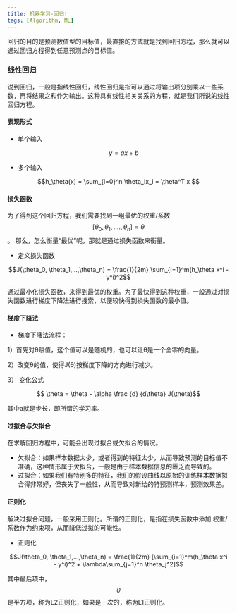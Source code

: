```yaml
---
title: 机器学习-回归!
tags: [Algorithm, ML]
---
```


回归的目的是预测数值型的目标值，最直接的方式就是找到回归方程，那么就可以通过回归方程得到任意预测点的目标值。
<!--more-->

### 线性回归

说到回归，一般是指线性回归，线性回归是指可以通过将输出项分别乘以一些系数，再将结果之和作为输出。这种具有线性相关关系的方程，就是我们所说的线性回归方程。

#### 表现形式

* 单个输入

	$$y=ax+b$$

*  多个输入

$$h_\theta(x) =  \sum_{i=0}^n \theta_ix_i = \theta^T x $$



#### 损失函数

为了得到这个回归方程，我们需要找到一组最优的权重/系数$$[\theta_0, \theta_1, .... , \theta_n]=\theta$$。 那么，怎么衡量“最优”呢，那就是通过损失函数来衡量。

* 定义损失函数

$$J(\theta_0, \theta_1,...,\theta_n) = \frac{1}{2m} \sum_{i=1}^m(h_\theta x^i - y^i)^2$$

通过最小化损失函数，来得到最优的权重。为了最快得到这种权重，一般通过对损失函数进行梯度下降法进行搜索，以便较快得到损失函数的最小值。

####  梯度下降法

* 梯度下降法流程：

1）首先对θ赋值，这个值可以是随机的，也可以让θ是一个全零的向量。

2）改变θ的值，使得J(θ)按梯度下降的方向进行减少。

3） 变化公式

$$ \theta = \theta - \alpha \frac {d} {d\theta} J(\theta)$$

其中a就是步长，即所谓的学习率。

####  过拟合与欠拟合

在求解回归方程中，可能会出现过拟合或欠拟合的情况。

* 欠拟合：如果样本数据太少，或者得到的特征太少，从而导致预测的目标值不准确，这种情形属于欠拟合，一般是由于样本数据信息的匮乏而导致的。
* 过拟合：如果我们有特别多的特征，我们的假设曲线以原始的训练样本数据拟合得非常好，但丧失了一般性，从而导致对新给的特预测样本，预测效果差。

#### 正则化

解决过拟合问题，一般采用正则化。所谓的正则化，是指在损失函数中添加 权重/系数作为约束项，从而降低过拟的可能性。

* 正则化

$$J(\theta_0, \theta_1,...,\theta_n) = \frac{1}{2m} [\sum_{i=1}^m(h_\theta x^i - y^i)^2 + \lambda\sum_{j=1}^n \theta_j^2]$$

其中最后项中，$$\theta$$是平方项，称为L2正则化，如果是一次的，称为L1正则化。


 



